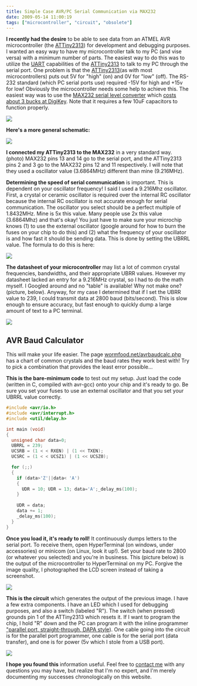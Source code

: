 ```yaml
---
title: Simple Case AVR/PC Serial Communication via MAX232
date: 2009-05-14 11:00:19
tags: ["microcontroller", "circuit", "obsolete"]
---
```




__I recently had the desire__ to be able to see data from an ATMEL AVR microcontroller (the [ATTiny2313](https://swharden.com/blog/images/attiny-2313.gif)) for development and debugging purposes.  I wanted an easy way to have my microcontroller talk to my PC (and vise versa) with a minimum number of parts.  The easiest way to do this was to utilize the [UART](http://en.wikipedia.org/wiki/UART) capabilities of the [ATTiny2313](https://swharden.com/blog/images/attiny-2313.gif) to talk to my PC through the serial port. One problem is that the [ATTiny2313](https://swharden.com/blog/images/attiny-2313.gif)(as with most microcontrollers) puts out 5V for "high" (on) and 0V for "low" (off).  The RS-232 standard (which PC serial ports use) required -15V for high and +15v for low!  Obviously the microcontroller needs some help to achieve this.  The easiest way was to use the [MAX232 serial level converter](http://en.wikipedia.org/wiki/MAX232) which [costs about 3 bucks at DigiKey](http://search.digikey.com/scripts/DkSearch/dksus.dll?Detail&amp;name=MAX232CPE%2B-ND). Note that it requires a few 10uF capacitors to function properly.

<div class="text-center img-border">

![](https://swharden.com/static/2009/05/14/serialcircuit.png)

</div>

__Here's a more general schematic:__


<div class="text-center">

![](https://swharden.com/static/2009/05/14/max232_serial_microcontroller.gif)

</div>

__I connected my ATTiny2313 to the MAX232__ in a very standard way. (photo)   MAX232 pins 13 and 14 go to the serial port, and the ATTiny2313 pins 2 and 3 go to the MAX232 pins 12 and 11 respectively.  I will note that they used a oscillator value (3.6864MHz) different than mine (9.216MHz).

__Determining the speed of serial communication__ is important.  This is dependent on your oscillator frequency!  I said I used a 9.216Mhz oscillator.  First, a crystal or ceramic oscillator is required over the internal RC oscillator because the internal RC oscillator is not accurate enough for serial communication.  The oscillator you select should be a perfect multiple of 1.8432MHz. Mine is 5x this value.  Many people use 2x this value (3.6864Mhz) and that's okay!  You just have to make sure your microchip knows (1) to use the external oscillator (google around for how to burn the fuses on your chip to do this) and (2) what the frequency of your oscillator is and how fast it should be sending data.  This is done by setting the UBRRL value.  The formula to do this is here:

<div class="text-center">

![](https://swharden.com/static/2009/05/14/ubrrformula.gif)

</div>

__The datasheet of your microcontroller__ may list a lot of common crystal frequencies, bandwidths, and their appropriate UBRR values.  However my datasheet lacked an entry for a 9.216MHz crystal, so I had to do the math myself.  I Googled around and no "table" is available!  Why not make one? (picture, below).  Anyway, for my case I determined that if I set the UBRR value to 239, I could transmit data at 2800 baud (bits/second).  This is slow enough to ensure accuracy, but fast enough to quickly dump a large amount of text to a PC terminal.

<div class="text-center">

![](https://swharden.com/static/2009/05/14/ubrr-table.gif)

</div>

## AVR Baud Calculator

This will make your life easier. The page <a href="http://www.wormfood.net/avrbaudcalc.php">wormfood.net/avrbaudcalc.php</a> has a chart of common crystals and the baud rates they work best with! Try to pick a combination that provides the least error possible...

__This is the bare-minimum code__ to test out my setup. Just load the code (written in C, compiled with avr-gcc) onto your chip and it's ready to go.  Be sure you set your fuses to use an external oscillator and that you set your UBRRL value correctly.

```c
#include <avr/io.h>  
#include <avr/interrupt.h>  
#include <util/delay.h>  

int main (void)  
{  
  unsigned char data=0;  
  UBRRL = 239;  
  UCSRB = (1 < < RXEN) | (1 << TXEN);  
  UCSRC = (1 < < UCSZ1) | (1 << UCSZ0);  

  for (;;)  
  {  
    if (data>'Z'||data< 'A')  
    {  
      UDR = 10; UDR = 13; data='A';_delay_ms(100);  
    }  
    
    UDR = data;  
    data += 1;  
    _delay_ms(100);  
  }  
}  
```

__Once you load it, it's ready to roll!__  It continuously dumps letters to the serial port.  To receive them, open HyperTerminal (on windows, under accessories) or minicom (on Linux, look it up!).  Set your baud rate to 2800 (or whatever you selected) and you're in business.  This (picture below) is the output of the microcontroller to HyperTerminal on my PC.  Forgive the image quality, I photographed the LCD screen instead of taking a screenshot.

<div class="text-center img-border">

![](https://swharden.com/static/2009/05/14/avr_serial_console.jpg)

</div>

__This is the circuit__ which generates the output of the previous image.  I have a few extra components.  I have an LED which I used for debugging purposes, and also a switch (labeled "R").  The switch (when pressed) grounds pin 1 of the ATTiny2313 which resets it.  If I want to program the chip, I hold "R" down and the PC can program it with the inline programmer ["parallel port, straight-through, DAPA style](https://wikis.mit.edu/confluence/download/attachments/20512/dapa.png)).  One cable going into the circuit is for the parallel port programmer, one cable is for the serial port (data transfer), and one is for power (5v which I stole from a USB port).

<div class="text-center img-border">

![](https://swharden.com/static/2009/05/14/avr_max232.jpg)

</div>

__I hope you found this__ information useful.  Feel free to [contact me](https://swharden.com/blog/send-scott-a-message/) with any questions you may have, but realize that I'm no expert, and I'm merely documenting my successes chronologically on this website.